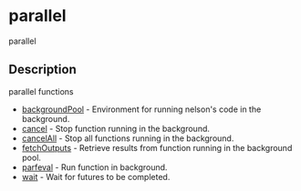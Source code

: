

# parallel

parallel

## Description
parallel functions


* [backgroundPool](backgroundPool.md) - Environment for running nelson's code in the background.
* [cancel](cancel.md) - Stop function running in the background.
* [cancelAll](cancelAll.md) - Stop all functions running in the background.
* [fetchOutputs](fetchOutputs.md) - Retrieve results from function running in the background pool.
* [parfeval](parfeval.md) - Run function in background.
* [wait](wait.md) - Wait for futures to be completed.



